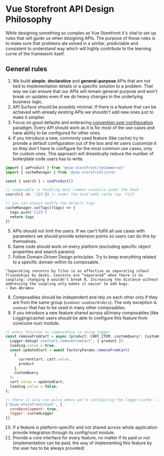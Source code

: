# Vue Storefront API Design Philosophy

While designing something so complex as Vue Storefront it's vital to set up rules that will guide us when designing APIs. The purpose of those rules is to make sure that problems ale solved in a similar, predictable and consistent to understand way which will highly contribute to the learning curve of the framework itself.


## General rules


1. We build **simple**, **declarative** and **general-purpose** APIs that are not tied to implementation details or a specific solution to a problem. That way we can ensure that our APIs will remain  general-purpose and won't break on updates even if we do heavy changes in the underlying business logic.
2. API Surface should be possibly minimal. If there is a feature that can be achieved with already existing APIs we shouldn't add new ones just to make it simplier.
3. Focus on good defaults and embracing [convention over configuration](https://en.wikipedia.org/wiki/Convention_over_configuration) paradigm. Every API should work as it is for most of the use cases and have ability to be configured for other ones.
4. If you introduce a new, commonly used feature (like cache) try to provide a default configuration out of the box and let users customize it so they don't have to configure for the most common use cases, only for custom ones. This approach will dreastically reduce the number of boilerplate code users has to write.
```js
import { ueProduct } from '@vue-storefront/{eCommerce}'
import { cacheManager } from '@vue-storefront/core'

const { search } = useProduct()

// composable is handling most common scenario under the hood
search({ id: '123'}) // under the hood adds cache tag `P123`

// you can always modify the default tags
cacheManager.setTags((tags) => {
  tags.push('C123')
  return tags
})
```
5. APIs should not limit the users. If we can't fulfill all use cases with parameters we should provide extension points so users can do this by themselves.
6. Same code should work on every platform (excluding specific object properties and search params)
7. Follow Domain-Driven Design principles. Try to keep everything related to a specific domain within its composable.
```
"Separating concerns by files is as effective as separating school friendships by desks. Concerns are “separated” when there is no coupling: changing A wouldn’t break B. Increasing the distance without addressing the coupling only makes it easier to add bugs.
~ Dan Abramov
```
8. Composables should be independent and rely on each other only if they are from the same group (`useUser` `useUserOrders`). The only exception is `useUser` that has to be used in many other composables.
9. If you introduce a new feature shared across all/many composables (like Logging/cache) users should be able to configure this feature from core/core nuxt module.
```ts
// every function in composables is using logger
const removeFromCart = async (product: CART_ITEM, customQuery?: CustomQuery) => {
  Logger.debug('userCart.removeFromCart', { product })
  loading.value = true;
  const updatedCart = await factoryParams.removeFromCart(
    {
      currentCart: cart.value,
      product
    },
    customQuery
  );
  cart.value = updatedCart;
  loading.value = false;
};
```
```js
// there is only one palce where we're configuring the logger/cache - core
['@vue-storefront/nuxt', {
  coreDevelopment: true,
  logger: customLogger
}]
```
10. If a feature is platform-specific and not shared across whole application provide integration through its config/nuxt module.
11. Provide a core interface for every feature, no matter if its paid or not (implementation can be paid, the way of implementing this feature by the user has to be always provided)